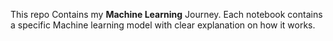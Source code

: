 This repo Contains my **Machine Learning** Journey.
Each notebook contains a specific Machine learning model with clear explanation on how it works. 
